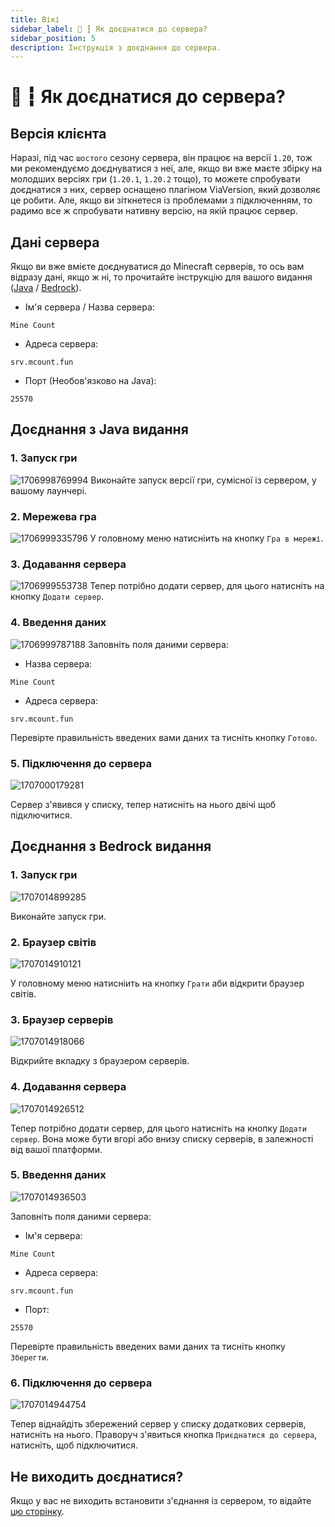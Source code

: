 ```yaml
---
title: Вікі
sidebar_label: 🎫 ┇ Як доєднатися до сервера?
sidebar_position: 5
description: Інструкція з доєднання до сервера.
---
```

# 🎫 ┇ Як доєднатися до сервера?

## Версія клієнта

Наразі, під час `шостого` сезону сервера, він працює на версії `1.20`, тож ми рекомендуємо доєднуватися з неї, але, якщо ви вже маєте збірку на молодших версіях гри (`1.20.1`, `1.20.2` тощо), то можете спробувати доєднатися з них, сервер оснащено плагіном ViaVersion, який дозволяє це робити. Але, якщо ви зіткнетеся із проблемами з підключенням, то радимо все ж спробувати нативну версію, на якій працює сервер.

## Дані сервера

Якщо ви вже вмієте доєднуватися до Minecraft серверів, то ось вам відразу дані, якщо ж ні, то прочитайте інструкцію для вашого видання ([Java](/how-to-join#доєднання-з-java-видання) / [Bedrock](/how-to-join#доєднання-з-bedrock-видання)).

- Ім'я сервера / Назва сервера:

```
Mine Count
```

- Адреса сервера:

```
srv.mcount.fun
```

- Порт (Необов'язково на Java):

```
25570
```

## Доєднання з Java видання

### 1. Запуск гри

![1706998769994](image/how-to-join/1706998769994.png)
Виконайте запуск версії гри, сумісної із сервером, у вашому лаунчері.

### 2. Мережева гра

![1706999335796](image/how-to-join/1706999335796.png)
У головному меню натисніить на кнопку `Гра в мережі`.

### 3. Додавання сервера

![1706999553738](image/how-to-join/1706999553738.png)
Тепер потрібно додати сервер, для цього натисніть на кнопку `Додати сервер`.

### 4. Введення даних

![1706999787188](image/how-to-join/1706999787188.png)
Заповніть поля даними сервера:

- Назва сервера:

```
Mine Count
```

- Адреса сервера:

```
srv.mcount.fun
```

Перевірте правильність введених вами даних та тисніть кнопку `Готово`.

### 5. Підключення до сервера

![1707000179281](image/how-to-join/1707000179281.png)

Сервер з'явився у списку, тепер натисніть на нього двічі щоб підключитися.

## Доєднання з Bedrock видання

### 1. Запуск гри

![1707014899285](image/how-to-join/1707014899285.png)

Виконайте запуск гри.

### 2. Браузер світів

![1707014910121](image/how-to-join/1707014910121.png)

У головному меню натисніить на кнопку `Грати` аби відкрити браузер світів.

### 3. Браузер серверів

![1707014918066](image/how-to-join/1707014918066.png)

Відкрийте вкладку з браузером серверів.

### 4. Додавання сервера

![1707014926512](image/how-to-join/1707014926512.png)

Тепер потрібно додати сервер, для цього натисніть на кнопку `Додати сервер`. Вона може бути вгорі або внизу списку серверів, в залежності від вашої платформи.

### 5. Введення даних

![1707014936503](image/how-to-join/1707014936503.png)

Заповніть поля даними сервера:

- Ім'я сервера:

```
Mine Count
```

- Адреса сервера:

```
srv.mcount.fun
```

- Порт:

```
25570
```

Перевірте правильність введених вами даних та тисніть кнопку `Зберегти`.

### 6. Підключення до сервера

![1707014944754](image/how-to-join/1707014944754.png)

Тепер віднайдіть збережений сервер у списку додаткових серверів, натисніть на нього. Праворуч з'явиться кнопка `Приєднатися до сервера`, натисніть, щоб підключитися.

## Не виходить доєднатися?

Якщо у вас не виходить встановити з'єднання із сервером, то відайте [цю сторінку](./cant-join).
